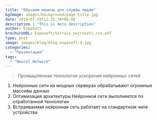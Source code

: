 ```yaml
---
title: "Обучаем машины для службы людям"
bgImage: images/background/page-title.jpg
date: 2019-07-29T11:35:34+06:00
description : "This is meta description"
author: ExpaSoft
brochureURL: Expasoft/Vstraiv_nejroseti_rus.pdf
type: post
image: images/blog/blog-expasoft-4.jpg
categories: 
  - "Презентации"
tags:
  - "Neural Network"
---
```


>Промышленная технология ускорения нейронных сетей

1. Нейронные сети на мощных серверах обрабатывают огромные массивы данных
2. Оптимизация архитектуры Нейронной сети выполняется по отработанной технологии
3. Встраиваемая нейронная сеть работает на стандартном чипе устройства  